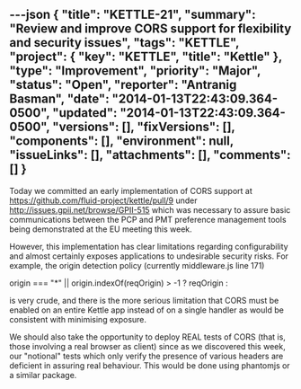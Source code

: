 ---json
{
  "title": "KETTLE-21",
  "summary": "Review and improve CORS support for flexibility and security issues",
  "tags": "KETTLE",
  "project": {
    "key": "KETTLE",
    "title": "Kettle"
  },
  "type": "Improvement",
  "priority": "Major",
  "status": "Open",
  "reporter": "Antranig Basman",
  "date": "2014-01-13T22:43:09.364-0500",
  "updated": "2014-01-13T22:43:09.364-0500",
  "versions": [],
  "fixVersions": [],
  "components": [],
  "environment": null,
  "issueLinks": [],
  "attachments": [],
  "comments": []
}
---
Today we committed an early implementation of CORS support at <https://github.com/fluid-project/kettle/pull/9> under <http://issues.gpii.net/browse/GPII-515> which was necessary to assure basic communications between the PCP and PMT preference management tools being demonstrated at the EU meeting this week.

However, this implementation has clear limitations regarding configurability and almost certainly exposes applications to undesirable security risks. For example, the origin detection policy (currently middleware.js line 171)

origin === "\*" || origin.indexOf(reqOrigin) > -1 ? reqOrigin :

is very crude, and there is the more serious limitation that CORS must be enabled on an entire Kettle app instead of on a single handler as would be consistent with minimising exposure.

We should also take the opportunity to deploy REAL tests of CORS (that is, those involving a real browser as client) since as we discovered this week, our "notional" tests which only verify the presence of various headers are deficient in assuring real behaviour. This would be done using phantomjs or a similar package.

        